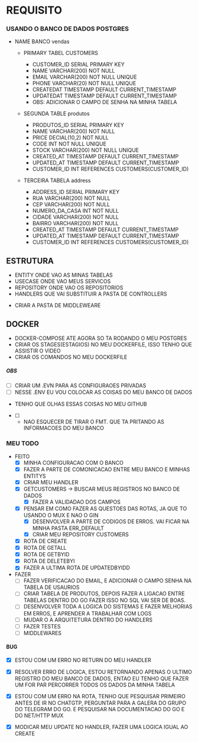 # REQUISITO
### USANDO O BANCO DE DADOS POSTGRES

 - NAME BANCO vendas
    
    - PRIMARY TABEL CUSTOMERS
        - CUSTOMER_ID SERIAL PRIMARY KEY
        - NAME VARCHAR(200) NOT NULL
        - EMAIL VARCHAR(200) NOT NULL UNIQUE
        - PHONE VARCHAR(20) NOT NULL UNIQUE
        - CREATEDAT TIMESTAMP DEFAULT CURRENT_TIMESTAMP
        - UPDATEDAT TIMESTAMP DEFAULT CURRENT_TIMESTAMP
        * OBS: ADICIONAR O CAMPO DE SENHA NA MINHA TABELA
    
    - SEGUNDA TABLE produtos
      - PRODUTOS_ID SERIAL PRIMARY KEY
      - NAME VARCHAR(200) NOT NULL
      - PRICE DECIAL(10,2) NOT NULL
      - CODE INT NOT NULL UNIQUE
      - STOCK VARCHAR(200) NOT NULL UNIQUE
      - CREATED_AT TIMESTAMP DEFAULT CURRENT_TIMESTAMP
      - UPDATED_AT TIMESTAMP DEFAULT CURRENT_TIMESTAMP
      - CUSTOMER_ID INT REFERENCES CUSTOMERS(CUSTOMER_ID)
    
    - TERCEIRA TABELA address
      - ADDRESS_ID SERIAL PRIMARY KEY
      - RUA VARCHAR(200) NOT NULL
      - CEP VARCHAR(200) NOT NULL
      - NUMERO_DA_CASA INT NOT NULL
      - CIDADE VARCHAR(200) NOT NULL
      - BAIRRO VARCHAR(200) NOT NULL
      - CREATED_AT TIMESTAMP DEFAULT CURRENT_TIMESTAMP
      - UPDATED_AT TIMESTAMP DEFAULT CURRENT_TIMESTAMP
      - CUSTOMER_ID INT REFERENCES CUSTOMERS(CUSTOMER_ID)

## ESTRUTURA
  - ENTITY ONDE VAO AS MINAS TABELAS
  - USECASE ONDE VAO MEUS SERVICOS
  - REPOSITORY ONDE VAO OS REPOSITORIOS
  - HANDLERS QUE VAI SUBSTITUIR A PASTA DE CONTROLLERS
  * CRIAR A PASTA DE MIDDLEWEARE

## DOCKER
  - DOCKER-COMPOSE ATE AGORA SO TA RODANDO O MEU POSTGRES
  - CRIAR OS STAGES(ESTAGIOS) NO MEU DOCKERFILE, ISSO TENHO QUE ASSISTIR O VIDEO
  - CRIAR OS COMANDOS NO MEU DOCKERFILE

##### OBS
  - [ ] CRIAR UM .EVN PARA AS CONFIGURAOES PRIVADAS
  - [ ] NESSE .ENV EU VOU COLOCAR AS COISAS DO MEU BANCO DE DADOS
   - TENHO QUE OLHAS ESSAS COISAS NO MEU GITHUB
  - [ ] * NAO ESQUECER DE TIRAR O FMT. QUE TA PRITANDO AS INFORMACOES DO MEU BANCO

### MEU TODO
- FEITO
 	- [X] MINHA CONFIGURACAO COM O BANCO
	- [X] FAZER A PARTE DE COMONICACAO ENTRE MEU BANCO E MINHAS ENTITYS
 	- [X] CRIAR MEU HANDLER
  - [X] GETCUSTOMERS -> BUSCAR MEUS REGISTROS NO BANCO DE DADOS
 	- [X] FAZER A VALIDADAO DOS CAMPOS
  - [X] PENSAR EM COMO FAZER AS QUESTOES DAS ROTAS, JA QUE TO USANDO O MUX E NAO O GIN
 	- [X] DESENVOLVER A PARTE DE CODIGOS DE ERROS. VAI FICAR NA MINHA PASTA ERR_DEFAULT
 	- [X] CRIAR MEU REPOSITORY CUSTOMERS
  - [X] ROTA DE CREATE
  - [X] ROTA DE GETALL
  - [X] ROTA DE GETBYID
  - [X] ROTA DE DELETEBYI 
  - [X] FAZER A ULTIMA ROTA DE UPDATEDBYIDD

- FAZER
  - [ ] FAZER VERIFICACAO DO EMAIL, E ADICIONAR O CAMPO SENHA NA TABELA DE USAURIOS
  - [ ] CRIAR TABELA DE PRODUTOS, DEPOIS FAZER A LIGACAO ENTRE TABELAS DENTRO DO GO
        FAZER ISSO NO SQL VAI SER DE BOAS.
  - [ ] DESENVOLVER TODA A LOGICA DO SISTEMAS E FAZER MELHORIAS EM ERROS, E APRENDER
        A TRABALHAR COM LOGS
  - [ ] MUDAR O A ARQUITETURA DENTRO DO HANDLERS
  - [ ] FAZER TESTES
  - [ ] MIDDLEWARES   
#### BUG
  - [x] ESTOU COM UM ERRO NO RETURN DO MEU HANDLER
  - [x] RESOLVER ERRO DE LOGICA, ESTOU RETORNANDO APENAS O ULTIMO REGISTRO DO MEU BANCO DE DADOS, ENTAO EU TENHO QUE FAZER UM FOR PAR PERCORRER TODOS OS DADOS DA MINHA TABELA

  - [X] ESTOU COM UM ERRO NA ROTA, TENHO QUE PESQUISAR PRIMEIRO ANTES DE IR NO CHATGTP, PERGUNTAR PARA A GALERA DO GRUPO DO TELEGRAM DO GO. E PESQUISAR NA DOCUMENTACAO DO GO E DO NET/HTTP MUX
  - [X] MODICAR MEU UPDATE NO HANDLER, FAZER UMA LOGICA IGUAL AO CREATE 
